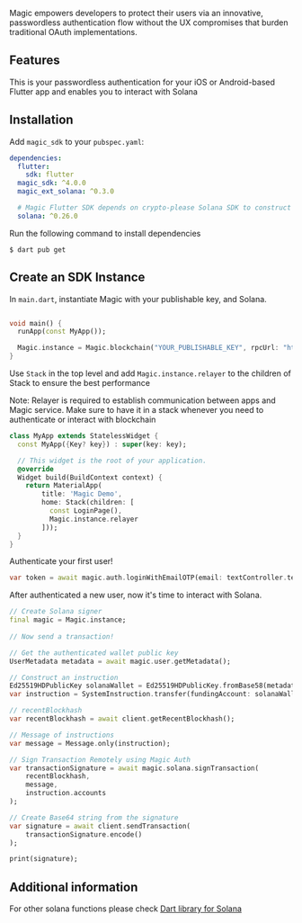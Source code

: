 Magic empowers developers to protect their users via an innovative, passwordless authentication flow without the UX compromises that burden traditional OAuth implementations.

## Features

This is your passwordless authentication for your iOS or Android-based Flutter app and enables you to interact with Solana

## Installation

Add `magic_sdk` to your `pubspec.yaml`:

```yaml
dependencies:
  flutter:
    sdk: flutter
  magic_sdk: ^4.0.0
  magic_ext_solana: ^0.3.0

  # Magic Flutter SDK depends on crypto-please Solana SDK to construct instructions.  
  solana: ^0.26.0
```

Run the following command to install dependencies

```text
$ dart pub get
```

## Create an SDK Instance

In `main.dart`, instantiate Magic with your publishable key, and Solana.

```dart

void main() {
  runApp(const MyApp());

  Magic.instance = Magic.blockchain("YOUR_PUBLISHABLE_KEY", rpcUrl: "https://api.devnet.solana.com", chain: SupportedBlockchain.solana);
}
```

Use `Stack` in the top level and add `Magic.instance.relayer` to the children of Stack to ensure the best performance

Note: Relayer is required to establish communication between apps and Magic service. Make sure to have it in a stack whenever you need to authenticate or interact with blockchain

```dart
class MyApp extends StatelessWidget {
  const MyApp({Key? key}) : super(key: key);

  // This widget is the root of your application.
  @override
  Widget build(BuildContext context) {
    return MaterialApp(
        title: 'Magic Demo',
        home: Stack(children: [
          const LoginPage(),
          Magic.instance.relayer
        ]));
  }
}
```

Authenticate your first user!

```dart
var token = await magic.auth.loginWithEmailOTP(email: textController.text);
```

After authenticated a new user, now it's time to interact with Solana.

```dart
// Create Solana signer
final magic = Magic.instance;
  
// Now send a transaction! 

// Get the authenticated wallet public key
UserMetadata metadata = await magic.user.getMetadata();

// Construct an instruction
Ed25519HDPublicKey solanaWallet = Ed25519HDPublicKey.fromBase58(metadata.publicAddress!);
var instruction = SystemInstruction.transfer(fundingAccount: solanaWallet, recipientAccount: solanaWallet, lamports: 1);

// recentBlockhash
var recentBlockhash = await client.getRecentBlockhash();

// Message of instructions
var message = Message.only(instruction);

// Sign Transaction Remotely using Magic Auth
var transactionSignature = await magic.solana.signTransaction(
    recentBlockhash,
    message,
    instruction.accounts
);

// Create Base64 string from the signature
var signature = await client.sendTransaction(
    transactionSignature.encode()
);

print(signature);
```

## Additional information
For other solana functions please check [Dart library for Solana](https://github.com/cryptoplease/cryptoplease-dart/tree/master/packages/solana)
